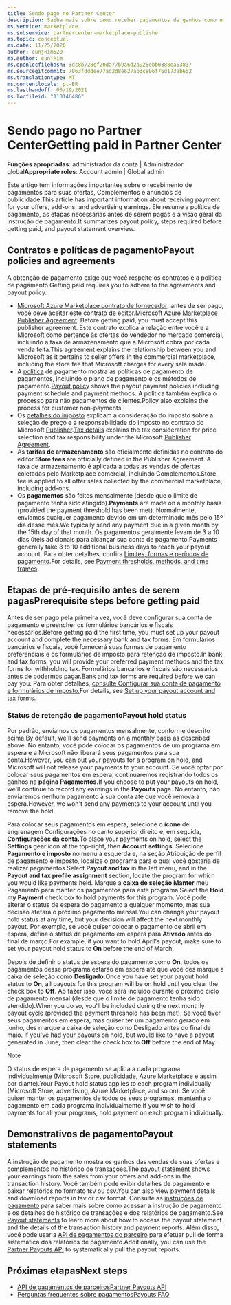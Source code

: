 ```yaml
---
title: Sendo pago no Partner Center
description: Saiba mais sobre como receber pagamentos de ganhos como um parceiro da Microsoft, como por meio de ofertas do Marketplace comercial, programas de incentivo e o programa do provedor de soluções na nuvem. Inclui política de pagamento, status de espera de pagamento e instruções de pagamento.
ms.service: marketplace
ms.subservice: partnercenter-marketplace-publisher
ms.topic: conceptual
ms.date: 11/25/2020
author: eunjkim520
ms.author: eunjkim
ms.openlocfilehash: 3dc8b728ef20da77b9a6d2a925ebb0388ea53837
ms.sourcegitcommit: 7063fdddee77ad2d8e627ab3c806f76d173ab652
ms.translationtype: MT
ms.contentlocale: pt-BR
ms.lasthandoff: 05/19/2021
ms.locfileid: "110146486"
---
```

# <a name="getting-paid-in-partner-center"></a><span data-ttu-id="f4402-104">Sendo pago no Partner Center</span><span class="sxs-lookup"><span data-stu-id="f4402-104">Getting paid in Partner Center</span></span>

<span data-ttu-id="f4402-105">**Funções apropriadas**: administrador da conta | Administrador global</span><span class="sxs-lookup"><span data-stu-id="f4402-105">**Appropriate roles**: Account admin | Global admin</span></span>

<span data-ttu-id="f4402-106">Este artigo tem informações importantes sobre o recebimento de pagamentos para suas ofertas, Complementos e anúncios de publicidade.</span><span class="sxs-lookup"><span data-stu-id="f4402-106">This article has important information about receiving payment for your offers, add-ons, and advertising earnings.</span></span> <span data-ttu-id="f4402-107">Ele resume a política de pagamento, as etapas necessárias antes de serem pagas e a visão geral da instrução de pagamento.</span><span class="sxs-lookup"><span data-stu-id="f4402-107">It summarizes payout policy, steps required before getting paid, and payout statement overview.</span></span>

## <a name="payout-policies-and-agreements"></a><span data-ttu-id="f4402-108">Contratos e políticas de pagamento</span><span class="sxs-lookup"><span data-stu-id="f4402-108">Payout policies and agreements</span></span>

<span data-ttu-id="f4402-109">A obtenção de pagamento exige que você respeite os contratos e a política de pagamento.</span><span class="sxs-lookup"><span data-stu-id="f4402-109">Getting paid requires you to adhere to the agreements and payout policy.</span></span>

- <span data-ttu-id="f4402-110">[Microsoft Azure Marketplace contrato de fornecedor](/legal/marketplace/msft-publisher-agreement): antes de ser pago, você deve aceitar este contrato de editor.</span><span class="sxs-lookup"><span data-stu-id="f4402-110">[Microsoft Azure Marketplace Publisher Agreement](/legal/marketplace/msft-publisher-agreement):  Before getting paid, you must accept this publisher agreement.</span></span> <span data-ttu-id="f4402-111">Este contrato explica a relação entre você e a Microsoft como pertence às ofertas do vendedor no mercado comercial, incluindo a taxa de armazenamento que a Microsoft cobra por cada venda feita.</span><span class="sxs-lookup"><span data-stu-id="f4402-111">This agreement explains the relationship between you and Microsoft as it pertains to seller offers in the commercial marketplace, including the store fee that Microsoft charges for every sale made.</span></span>
- <span data-ttu-id="f4402-112">A [política](payout-policy-details.md) de pagamento mostra as políticas de pagamento de pagamentos, incluindo o plano de pagamento e os métodos de pagamento.</span><span class="sxs-lookup"><span data-stu-id="f4402-112">[Payout policy](payout-policy-details.md) shows the payout payment policies including payment schedule and payment methods.</span></span> <span data-ttu-id="f4402-113">A política também explica o processo para não pagamentos de clientes.</span><span class="sxs-lookup"><span data-stu-id="f4402-113">Policy also explains the process for customer non-payments.</span></span>
- <span data-ttu-id="f4402-114">Os [detalhes do imposto](tax-details-marketplace.md) explicam a consideração do imposto sobre a seleção de preço e a responsabilidade do imposto no contrato do Microsoft [Publisher](/legal/marketplace/msft-publisher-agreement).</span><span class="sxs-lookup"><span data-stu-id="f4402-114">[Tax details](tax-details-marketplace.md) explains the tax consideration for price selection and tax responsibility under the Microsoft [Publisher Agreement](/legal/marketplace/msft-publisher-agreement).</span></span>
- <span data-ttu-id="f4402-115">As **tarifas de armazenamento** são oficialmente definidas no contrato do editor.</span><span class="sxs-lookup"><span data-stu-id="f4402-115">**Store fees** are officially defined in the Publisher Agreement.</span></span> <span data-ttu-id="f4402-116">A taxa de armazenamento é aplicada a todas as vendas de ofertas coletadas pelo Marketplace comercial, incluindo Complementos.</span><span class="sxs-lookup"><span data-stu-id="f4402-116">Store fee is applied to all offer sales collected by the commercial marketplace, including add-ons.</span></span>
- <span data-ttu-id="f4402-117">Os **pagamentos** são feitos mensalmente (desde que o limite de pagamento tenha sido atingido).</span><span class="sxs-lookup"><span data-stu-id="f4402-117">**Payments** are made on a monthly basis (provided the payment threshold has been met).</span></span> <span data-ttu-id="f4402-118">Normalmente, enviamos qualquer pagamento devido em um determinado mês pelo 15º dia desse mês.</span><span class="sxs-lookup"><span data-stu-id="f4402-118">We typically send any payment due in a given month by the 15th day of that month.</span></span> <span data-ttu-id="f4402-119">Os pagamentos geralmente levam de 3 a 10 dias úteis adicionais para alcançar sua conta de pagamento.</span><span class="sxs-lookup"><span data-stu-id="f4402-119">Payments generally take 3 to 10 additional business days to reach your payout account.</span></span> <span data-ttu-id="f4402-120">Para obter detalhes, confira [Limites, formas e períodos de pagamento](payment-thresholds-methods-timeframes.md).</span><span class="sxs-lookup"><span data-stu-id="f4402-120">For details, see [Payment thresholds, methods, and time frames](payment-thresholds-methods-timeframes.md).</span></span>

## <a name="prerequisite-steps-before-getting-paid"></a><span data-ttu-id="f4402-121">Etapas de pré-requisito antes de serem pagas</span><span class="sxs-lookup"><span data-stu-id="f4402-121">Prerequisite steps before getting paid</span></span>

<span data-ttu-id="f4402-122">Antes de ser pago pela primeira vez, você deve configurar sua conta de pagamento e preencher os formulários bancários e fiscais necessários.</span><span class="sxs-lookup"><span data-stu-id="f4402-122">Before getting paid the first time, you must set up your payout account and complete the necessary bank and tax forms.</span></span> <span data-ttu-id="f4402-123">Em formulários bancários e fiscais, você fornecerá suas formas de pagamento preferenciais e os formulários de imposto para retenção de imposto.</span><span class="sxs-lookup"><span data-stu-id="f4402-123">In bank and tax forms, you will provide your preferred payment methods and the tax forms for withholding tax.</span></span> <span data-ttu-id="f4402-124">Formulários bancários e fiscais são necessários antes de podermos pagar.</span><span class="sxs-lookup"><span data-stu-id="f4402-124">Bank and tax forms are required before we can pay you.</span></span> <span data-ttu-id="f4402-125">Para obter detalhes, [consulte Configurar sua conta de pagamento e formulários de imposto.](set-up-your-payout-account.md)</span><span class="sxs-lookup"><span data-stu-id="f4402-125">For details, see [Set up your payout account and tax forms](set-up-your-payout-account.md).</span></span>

### <a name="payout-hold-status"></a><span data-ttu-id="f4402-126">Status de retenção de pagamento</span><span class="sxs-lookup"><span data-stu-id="f4402-126">Payout hold status</span></span>

<span data-ttu-id="f4402-127">Por padrão, enviamos os pagamentos mensalmente, conforme descrito acima.</span><span class="sxs-lookup"><span data-stu-id="f4402-127">By default, we'll send payments on a monthly basis as described above.</span></span> <span data-ttu-id="f4402-128">No entanto, você pode colocar os pagamentos de um programa em espera e a Microsoft não liberará seus pagamentos para sua conta.</span><span class="sxs-lookup"><span data-stu-id="f4402-128">However, you can put your payouts for a program on hold, and Microsoft will not release your payments to your account.</span></span> <span data-ttu-id="f4402-129">Se você optar por colocar seus pagamentos em espera, continuaremos registrando todos os ganhos na **página Pagamentos.**</span><span class="sxs-lookup"><span data-stu-id="f4402-129">If you choose to put your payouts on hold, we'll continue to record any earnings in the **Payouts** page.</span></span> <span data-ttu-id="f4402-130">No entanto, não enviaremos nenhum pagamento à sua conta até que você remova a espera.</span><span class="sxs-lookup"><span data-stu-id="f4402-130">However, we won't send any payments to your account until you remove the hold.</span></span>

<span data-ttu-id="f4402-131">Para colocar seus pagamentos em espera, selecione o **ícone** de engrenagem Configurações no canto superior direito e, em seguida, **Configurações da conta.**</span><span class="sxs-lookup"><span data-stu-id="f4402-131">To place your payments on hold, select the **Settings** gear icon at the top-right, then **Account settings**.</span></span> <span data-ttu-id="f4402-132">Selecione **Pagamento e imposto** no menu à  esquerda e, na seção Atribuição de perfil de pagamento e imposto, localize o programa para o qual você gostaria de realizar pagamentos.</span><span class="sxs-lookup"><span data-stu-id="f4402-132">Select **Payout and tax** in the left menu, and in the **Payout and tax profile assignment** section, locate the program for which you would like payments held.</span></span> <span data-ttu-id="f4402-133">Marque a **caixa de seleção Manter** meu Pagamento para manter os pagamentos para este programa.</span><span class="sxs-lookup"><span data-stu-id="f4402-133">Select the **Hold my Payment** check box to hold payments for this program.</span></span> <span data-ttu-id="f4402-134">Você pode alterar o status de espera do pagamento a qualquer momento, mas sua decisão afetará o próximo pagamento mensal.</span><span class="sxs-lookup"><span data-stu-id="f4402-134">You can change your payout hold status at any time, but your decision will affect the next monthly payout.</span></span> <span data-ttu-id="f4402-135">Por exemplo, se você quiser colocar o pagamento de abril em espera, defina o status de pagamento em espera para **Ativado** antes do final de março.</span><span class="sxs-lookup"><span data-stu-id="f4402-135">For example, if you want to hold April's payout, make sure to set your payout hold status to **On** before the end of March.</span></span>

<span data-ttu-id="f4402-136">Depois de definir o status de espera do pagamento como **On**, todos os pagamentos desse programa estarão em espera até que você des marque a caixa de seleção como **Desligado.**</span><span class="sxs-lookup"><span data-stu-id="f4402-136">Once you have set your payout hold status to **On**, all payouts for this program will be on hold until you clear the check box to **Off**.</span></span> <span data-ttu-id="f4402-137">Ao fazer isso, você será incluído durante o próximo ciclo de pagamento mensal (desde que o limite de pagamento tenha sido atendido).</span><span class="sxs-lookup"><span data-stu-id="f4402-137">When you do so, you'll be included during the next monthly payout cycle (provided the payment threshold has been met).</span></span> <span data-ttu-id="f4402-138">Se você tiver seus pagamentos em espera, mas quiser ter um pagamento gerado em junho, des marque a caixa de seleção como Desligado antes do final de maio. </span><span class="sxs-lookup"><span data-stu-id="f4402-138">If you've had your payouts on hold, but would like to have a payout generated in June, then clear the check box to **Off** before the end of May.</span></span>

>[!Note]
> <span data-ttu-id="f4402-139">O status de espera de pagamento se aplica a cada programa individualmente (Microsoft Store, publicidade, Azure Marketplace e assim por diante).</span><span class="sxs-lookup"><span data-stu-id="f4402-139">Your Payout hold status applies to each program individually (Microsoft Store, advertising, Azure Marketplace, and so on).</span></span> <span data-ttu-id="f4402-140">Se você quiser manter os pagamentos de todos os seus programas, mantenha o pagamento em cada programa individualmente.</span><span class="sxs-lookup"><span data-stu-id="f4402-140">If you wish to hold payments for all your programs, hold payment on each program individually.</span></span>

## <a name="payout-statements"></a><span data-ttu-id="f4402-141">Demonstrativos de pagamento</span><span class="sxs-lookup"><span data-stu-id="f4402-141">Payout statements</span></span>

<span data-ttu-id="f4402-142">A instrução de pagamento mostra os ganhos das vendas de suas ofertas e complementos no histórico de transações.</span><span class="sxs-lookup"><span data-stu-id="f4402-142">The payout statement shows your earnings from the sales from your offers and add-ons in the transaction history.</span></span> <span data-ttu-id="f4402-143">Você também pode exibir detalhes de pagamento e baixar relatórios no formato tsv ou csv.</span><span class="sxs-lookup"><span data-stu-id="f4402-143">You can also view payment details and download reports in tsv or csv format.</span></span> <span data-ttu-id="f4402-144">Consulte as [instruções de pagamento](payout-statement.md) para saber mais sobre como acessar a instrução de pagamento e os detalhes do histórico de transações e dos relatórios de pagamento.</span><span class="sxs-lookup"><span data-stu-id="f4402-144">See [Payout statements](payout-statement.md) to learn more about how to access the payout statement and the details of the transaction history and payment reports.</span></span> <span data-ttu-id="f4402-145">Além disso, você pode usar a [API de pagamentos do parceiro](https://apidocs.microsoft.com/services/partnerpayouts) para efetuar pull de forma sistemática dos relatórios de pagamento.</span><span class="sxs-lookup"><span data-stu-id="f4402-145">Additionally, you can use the [Partner Payouts API](https://apidocs.microsoft.com/services/partnerpayouts) to systematically pull the payout reports.</span></span>

## <a name="next-steps"></a><span data-ttu-id="f4402-146">Próximas etapas</span><span class="sxs-lookup"><span data-stu-id="f4402-146">Next steps</span></span>

- [<span data-ttu-id="f4402-147">API de pagamentos de parceiros</span><span class="sxs-lookup"><span data-stu-id="f4402-147">Partner Payouts API</span></span>](https://apidocs.microsoft.com/services/partnerpayouts)
- [<span data-ttu-id="f4402-148">Perguntas frequentes sobre pagamentos</span><span class="sxs-lookup"><span data-stu-id="f4402-148">Payouts FAQ</span></span>](payout-faq.md)